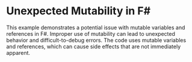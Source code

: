 # Unexpected Mutability in F#

This example demonstrates a potential issue with mutable variables and references in F#.  Improper use of mutability can lead to unexpected behavior and difficult-to-debug errors. The code uses mutable variables and references, which can cause side effects that are not immediately apparent.